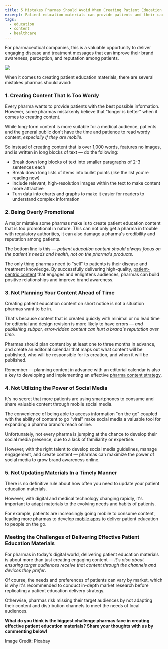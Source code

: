 ```yaml
---
title: 5 Mistakes Pharmas Should Avoid When Creating Patient Education Content
excerpt: Patient education materials can provide patients and their caregivers with the information they need to make better healthcare decisions — especially when it comes to medications and treatment. 
tags:
  - education
  - content
  - healthcare
---
```


For pharmaceutical companies, this is a valuable opportunity to deliver engaging disease and treatment messages that can improve their brand awareness, perception, and reputation among patients.  

![](/content/images/2016/10/doctor-and-patient-1080409_1920.png)
        
When it comes to creating patient education materials, there are several mistakes pharmas should avoid: 


### 1. Creating Content That Is Too Wordy 

Every pharma wants to provide patients with the best possible information. However, some pharmas mistakenly believe that "longer is better" when it comes to creating content.  

While long-form content is more suitable for a medical audience, patients and the general public don't have the time and patience to read wordy content, *especially if they are mobile*.  

So instead of creating content that is over 1,000 words, features no images, and is written in long blocks of text — do the following:

- Break down long blocks of text into smaller paragraphs of 2-3 sentences each
- Break down long lists of items into bullet points (like the list you're reading now)
- Include relevant, high-resolution images within the text to make content more attractive
- Turn data into charts and graphs to make it easier for readers to understand complex information


### 2. Being Overly Promotional 

A major mistake some pharmas make is to create patient education content that is too promotional in nature. This can not only get a pharma in trouble with regulatory authorities, it can also damage a pharma's credibility and reputation among patients. 

The bottom line is this — *patient education content should always focus on the patient's needs and health, not on the pharma's products.* 

The only thing pharmas need to "sell" to patients is their disease and treatment knowledge. By successfully delivering high-quality, [patient-centric content](http://blog.innocellence.com/2016/09/23/why-pharmas-shouldnt-ignore-patient-centric-content-2/) that engages and enlightens audiences, pharmas can build positive relationships and improve brand awareness. 

### 3. Not Planning Your Content Ahead of Time

Creating patient education content on short notice is not a situation pharmas want to be in. 

That's because content that is created quickly with minimal or no lead time for editorial and design revision is more likely to have errors — *and publishing subpar, error-ridden content can hurt a brand's reputation over time.* 

Pharmas should plan content by at least one to three months in advance, and create an editorial calendar that maps out what content will be published, who will be responsible for its creation, and when it will be published. 

Remember — planning content in advance with an editorial calendar is also a key to developing and implementing an effective [pharma content strategy](http://blog.innocellence.com/2016/07/12/content-strategy-what-is-it-and-why-does-every-pharma-need-one/).  

### 4. Not Utilizing the Power of Social Media

It's no secret that more patients are using smartphones to consume and share valuable content through mobile social media. 

The convenience of being able to access information "on the go" coupled with the ability of content to go "viral" make social media a valuable tool for expanding a pharma brand's reach online. 

Unfortunately, not every pharma is jumping at the chance to develop their social media presence, due to a lack of familiarity or expertise. 

However, with the right talent to develop social media guidelines, manage engagement, and create content — pharmas can maximize the power of social media to grow brand awareness online. 


### 5. Not Updating Materials In a Timely Manner 

There is no definitive rule about how often you need to update your patient education materials.

However, with digital and medical technology changing rapidly, it's important to adapt materials to the evolving needs and habits of patients.  

For example, patients are increasingly going mobile to consume content, leading more pharmas to develop [mobile apps](http://blog.innocellence.com/2015/11/18/3-reasons-why-your-business-needs-a-mobile-app/) to deliver patient education to people on the go.  


### Meeting the Challenges of Delivering Effective Patient Education Materials

For pharmas in today's digital world, delivering patient education materials is about more than just creating engaging content — *it's also about ensuring target audiences receive that content through the channels and devices they prefer*. 

Of course, the needs and preferences of patients can vary by market, which is why it's recommended to conduct in-depth market research before replicating a patient education delivery strategy. 

Otherwise, pharmas risk missing their target audiences by not adapting their content and distribution channels to meet the needs of local audiences. 

**What do you think is the biggest challenge pharmas face in creating effective patient education materials? Share your thoughts with us by commenting below!**

Image Credit: Pixabay  